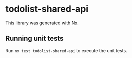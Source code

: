 # todolist-shared-api

This library was generated with [Nx](https://nx.dev).

## Running unit tests

Run `nx test todolist-shared-api` to execute the unit tests.
